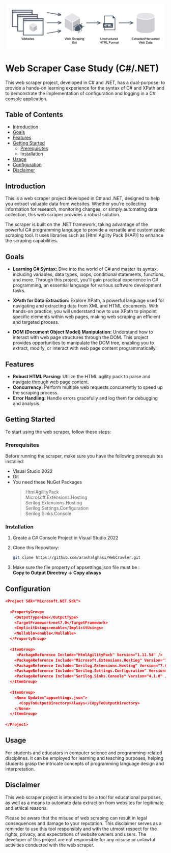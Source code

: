 ﻿﻿![Interpreter](webScraping.png)
# Web Scraper Case Study (C#/.NET)
This web scraper project, developed in C# and .NET, has a dual-purpose: to provide a hands-on learning experience for the syntax of C# and XPath and to demonstrate the implementation of configuration and logging in a C# console application.

## Table of Contents

- [Introduction](#introduction)
- [Goals](#goals)
- [Features](#features)
- [Getting Started](#getting-started)
  - [Prerequisites](#prerequisites)
  - [Installation](#installation)
- [Usage](#usage)
- [Configuration](#configuration)
- [Disclaimer](#disclaimer)

## Introduction

This is a web scraper project developed in C# and .NET, designed to help you extract valuable data from websites. Whether you're collecting information for research, monitoring changes, or simply automating data collection, this web scraper provides a robust solution.

The scraper is built on the .NET framework, taking advantage of the powerful C# programming language to provide a versatile and customizable scraping tool. It uses libraries such as [Html Agility Pack (HAP)] to enhance the scraping capabilities.

## Goals  
- **Learning C# Syntax:** Dive into the world of C# and master its syntax, including variables, data types, loops, conditional statements, functions, and more. Through this project, you'll gain practical experience in C# programming, an essential language for various software development tasks.

- **XPath for Data Extraction:** Explore XPath, a powerful language used for navigating and extracting data from XML and HTML documents. With hands-on practice, you will understand how to use XPath to pinpoint specific elements within web pages, making web scraping an efficient and targeted process.

- **DOM (Document Object Model) Manipulation:** Understand how to interact with web page structures through the DOM. This project provides opportunities to manipulate the DOM tree, enabling you to extract, modify, or interact with web page content programmatically.

## Features

- **Robust HTML Parsing:** Utilize the HTML agility pack to parse and navigate through web page content.
- **Concurrency:** Perform multiple web requests concurrently to speed up the scraping process.
- **Error Handling:** Handle errors gracefully and log them for debugging and analysis.

## Getting Started

To start using the web scraper, follow these steps:

### Prerequisites

Before running the scraper, make sure you have the following prerequisites installed:

- Visual Studio 2022
- Git
- You need these NuGet Packages 
	> HtmlAgilityPack  
	> Microsoft.Extensions.Hosting  
	> Serilog.Extensions.Hosting  
	> Serilog.Settings.Configuration  
	> Serilog.Sinks.Console  

### Installation

1. Create a C# Console Project in Visual Studio 2022

2. Clone this Repository:

   ```sh
   git clone https://github.com/arashalghasi/WebCrawler.git 
   ```  

3. Make sure the file property of appsettings.json file must be  :   
__Copy to Output Directroy -> Copy always__
   

## Configuration

```json
<Project Sdk="Microsoft.NET.Sdk">

  <PropertyGroup>
	<OutputType>Exe</OutputType>
	<TargetFramework>net7.0</TargetFramework>
	<ImplicitUsings>enable</ImplicitUsings>
	<Nullable>enable</Nullable>
  </PropertyGroup>

  <ItemGroup>
	 <PackageReference Include="HtmlAgilityPack" Version="1.11.54" />
	<PackageReference Include="Microsoft.Extensions.Hosting" Version="7.0.1" />
	<PackageReference Include="Serilog.Extensions.Hosting" Version="7.0.0" />
	<PackageReference Include="Serilog.Settings.Configuration" Version="7.0.1" />
	<PackageReference Include="Serilog.Sinks.Console" Version="4.1.0" />
  </ItemGroup>

  <ItemGroup>
	<None Update="appsettings.json">
	  <CopyToOutputDirectory>Always</CopyToOutputDirectory>
	</None>
  </ItemGroup>

</Project>
```


## Usage
For students and educators in computer science and programming-related disciplines. It can be employed for learning and teaching purposes, helping students grasp the intricate concepts of programming language design and interpretation.

## Disclaimer
This web scraper project is intended to be a tool for educational purposes, as well as a means to automate data extraction from websites for legitimate and ethical reasons. 

Please be aware that the misuse of web scraping can result in legal consequences and damage to your reputation. This disclaimer serves as a reminder to use this tool responsibly and with the utmost respect for the rights, privacy, and expectations of website owners and users. The developer of this project are not responsible for any misuse or unlawful activities conducted with the web scraper.